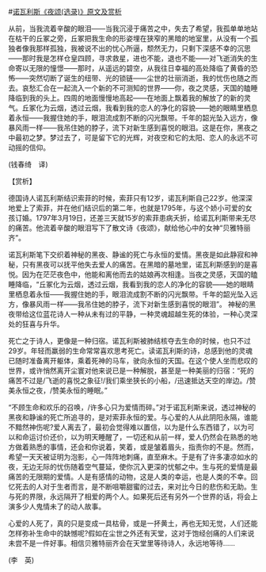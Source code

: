 #[诺瓦利斯《夜颂(选录)》原文及赏析](https://www.vrrw.net/wx/12021.html)

从前，当我流着辛酸的眼泪——当我沉浸于痛苦之中，失去了希望，我孤单单地站在枯干的丘冢之旁，丘冢把我生命的形姿埋在狭窄的黑暗的地室里，从没有一个孤独者像我那样孤独，我被说不出的忧心所逼，颓然无力，只剩下深感不幸的沉思——那时我是怎样仓皇四顾，寻求救星，进也不能，退也不能——对飞逝消失的生命寄以无限的憧憬——那时，从遥远的碧空，从我往日幸福的高处降临了黄昏的恐怖——突然切断了诞生的纽带、光的锁链——尘世的壮丽消逝，我的忧伤也随之而去。哀愁汇合在一起流入一个新的不可测知的世界——你，夜之灵感，天国的瞌睡降临到我的头上。四周的地面慢慢地高起——在地面上飘着我的解放了的新的灵气。丘冢化为云烟，透过云烟，我看到我的恋人的净化的容貌——她的眼睛里栖息着永恒——我握住她的手，眼泪流成割不断的闪光飘带。千年的韶光坠入远方，像暴风雨一样——我吊住她的脖子，流下对新生感到喜悦的眼泪。这是在你，黑夜之中最初之梦。梦过去了，可是留下它的光辉，对夜空和它的太阳、恋人的永远不可动摇的信仰。

(钱春绮　译)



【赏析】

德国诗人诺瓦利斯结识索菲的时候，索菲只有12岁，诺瓦利斯自己22岁。他深深地爱上了索菲，并在他们结识后的第二年，也就是1795年，与这个娇小可爱的女孩订婚。1797年3月19日，还差三天就15岁的索菲患病夭折，给诺瓦利斯带来无尽的痛苦。他流着辛酸的眼泪写下了散文诗《夜颂》，献给他心中的女神“贝雅特丽齐”。

诺瓦利斯笔下交织着神秘的黑夜、静谧的死亡与永恒的爱情。黑夜是如此静寂和神秘，只有黑夜可以抚平他失去爱人的痛苦。在黑暗的墓地里，诺瓦利斯感到的是喜悦。因为在茫茫夜色中，他能和离他而去的姑娘再次相逢。当夜之灵感，天国的瞌睡降临，“丘冢化为云烟，透过云烟，我看到我的恋人的净化的容貌——她的眼睛里栖息着永恒——我握住她的手，眼泪流成割不断的闪光飘带。千年的韶光坠入远方，像暴风雨一样——我吊住她的脖子，流下对新生感到喜悦的眼泪”。 神秘的黑夜带给这位蓝花诗人一种从未有过的平静，一种灵魂超越生死的体验，一种心灵深处的狂喜与升华。

死亡之于诗人，更像是一种归宿。诺瓦利斯被肺结核夺去生命的时候，也只不过29岁。年轻而羸弱的生命常常喜欢思考死亡。读诺瓦利斯的诗，总感到他的灵魂已随时准备离开躯体，乘着死神的马车，驶向永恒的天国。在这个使人坐而悲叹的世界，或许悄然离开尘寰对他来说已是一种解脱，甚至是一种美丽的归宿：“死的痛苦不过是/飞逝的喜悦之象征!/我们乘坐狭长的小船，/迅速抵达天空的岸边。/赞美永恒之夜，/赞美永恒的睡眠。”

“不顾生命和欢乐的召唤，/许多心只为爱情而碎。”对于诺瓦利斯来说，透过神秘的黑夜和静谧的死亡所追寻的，是对索菲永恒的爱。与心爱的人从此阴阳永隔，谁能不黯然神伤呢?爱人离去了，最初会觉得难以置信，以为是什么东西错了，以为可以和命运讨价还价，以为明天睡醒了，一切还和从前一样，爱人仍然会在熟悉的地方做着熟悉的事情，还会和你说着，笑着，或是皱着眉头，指责你的不是。然而，希望一天天被证明为泡影，心一阵阵地刺痛，直至麻木。于是有了许多凄凉如水的夜，无边无际的忧伤随着空气蔓延，使你沉入更深的忧郁之中。生与死的爱情是最痛苦的无限期的爱情。人是有感情的动物，这是人类的幸运，也是人类的不幸。回忆死去的人对于生者而言，是不断咀嚼甜蜜的过去，来对比今日的悲伤和无助。生与死的界限，永远隔开了相爱的两个人。如果死后还有另外一个世界的话，将会上演多少人鬼情未了的动人故事。

心爱的人死了，真的只是变成一具枯骨，或是一抔黄土，再也无知无觉，人们还能怎样弥补生命中的缺憾呢?假如在尘世之外还有天堂，这对于饱经创痛的人们来说未尝不是一件好事。相信贝雅特丽齐会在天堂里等待诗人，永远地等待……

(李　英)


